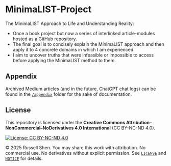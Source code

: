 # MinimaLIST-Project
The MinimaLIST Approach to Life and Understanding Reality:
- Once a book project but now a series of interlinked article-modules hosted as a GitHub repository.
- The final goal is to concisely explain the MinimaLIST approach and then apply it to 4 concrete domains
in which I am experienced.
- I aim to uncover truths that were infeasible or impossible to access before applying the MinimaLIST
method to them.

## Appendix
Archived Medium articles (and in the future, ChatGPT chat logs) can be found in the [`/appendix`](./appendix) folder for the sake of documentation.

## License

This repository is licensed under the
**Creative Commons Attribution–NonCommercial–NoDerivatives 4.0 International** (CC BY-NC-ND 4.0).

[![License: CC BY-NC-ND 4.0](https://licensebuttons.net/l/by-nc-nd/4.0/88x31.png)](https://creativecommons.org/licenses/by-nc-nd/4.0/)

© 2025 Russell Shen. You may share this work with attribution. No commercial use. No derivatives
without explicit permission. See [`LICENSE`](./LICENSE) and [`NOTICE`](./NOTICE) for details.
